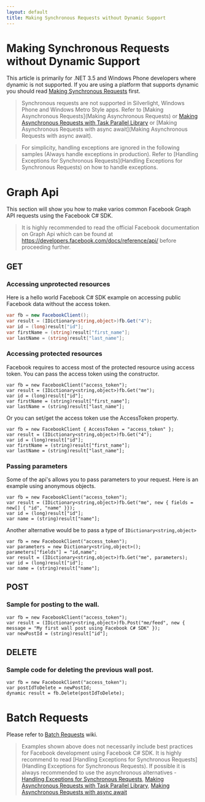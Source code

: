 ```yaml
---
layout: default
title: Making Synchronous Requests without Dynamic Support
---
```


# Making Synchronous Requests without Dynamic Support

This article is primarily for .NET 3.5 and Windows Phone developers where dynamic is not supported. If you are using a platform that supports dynamic you should read [Making Synchronous Requests](Making-Synchronous-Requests) first.

> Synchronous requests are not supported in Silverlight, Windows Phone and Windows Metro Style apps. Refer to [Making Asynchronous Requests](Making Asynchronous Requests) or [Making Asynchronous Requests with Task Parallel Library](Making-Asynchronous-Requests-with-Task-Parallel-Library) or [Making Asynchronous Requests with async await](Making Asynchronous Requests with async await).

> For simplicity, handling exceptions are ignored in the following samples (Always handle exceptions in production). Refer to [Handling Exceptions for Synchronous Requests](Handling Exceptions for Synchronous Requests) on how to handle exceptions.

# Graph Api
This section will show you how to make varios common Facebook Graph API requests using the Facebook C# SDK.

> It is highly recommended to read the official Facebook documentation on Graph Api which can be found at https://developers.facebook.com/docs/reference/api/ before proceeding further. 

## GET

### Accessing unprotected resources

Here is a hello world Facebook C# SDK example on accessing public Facebook data without the access token.

```csharp
var fb = new FacebookClient();
var result = (IDictionary<string,object>)fb.Get("4");
var id = (long)result["id"];
var firstName = (string)result["first_name"];
var lastName = (string)result["last_name"];
```

### Accessing protected resources

Facebook requires to access most of the protected resource using access token. You can pass the access token using the constructor.

	var fb = new FacebookClient("access_token");
	var result = (IDictionary<string,object>)fb.Get("me");
	var id = (long)result["id"];
	var firstName = (string)result["first_name"];
	var lastName = (string)result["last_name"];

Or you can set/get the access token use the AccessToken property.

	var fb = new FacebookClient { AccessToken = "access_token" };
	var result = (IDictionary<string,object>)fb.Get("4");
	var id = (long)result["id"];
	var firstName = (string)result["first_name"];
	var lastName = (string)result["last_name"];

### Passing parameters

Some of the api's allows you to pass parameters to your request.
Here is an example using anonymous objects.

	var fb = new FacebookClient("access_token");
	var result = (IDictionary<string,object>)fb.Get("me", new { fields = new[] { "id", "name" }});
	var id = (long)result["id"];
	var name = (string)result["name"];

Another alternative would be to pass a type of ```IDictionary<string,object>```

	var fb = new FacebookClient("access_token");
	var parameters = new Dictionary<string,object>();
	parameters["fields"] = "id,name";
	var result = (IDictionary<string,object>)fb.Get("me", parameters);
	var id = (long)result["id"];
	var name = (string)result["name"];

## POST

### Sample for posting to the wall.

	var fb = new FacebookClient("access_token");
	var result = (IDictionary<string,object>)fb.Post("me/feed", new { message = "My first wall post using Facebook C# SDK" });
	var newPostId = (string)result["id"];

## DELETE

### Sample code for deleting the previous wall post.

	var fb = new FacebookClient("access_token");
	var postIdToDelete = newPostId;
	dynamic result = fb.Delete(postIdToDelete);

# Batch Requests
Please refer to [Batch Requests](Batch-Requests) wiki.


> Examples shown above does not necessarily include best practices for Facebook development using Facebook C# SDK. It is highly recommend to read [Handling Exceptions for Synchronous Requests](Handling Exceptions for Synchronous Requests). If possible it is always recommended to use the asynchronous alternatives - [Handling Exceptions for Synchronous Requests](Making-Asynchronous-Requests), [Making Asynchronous Requests with Task Parallel Library](Making-Asynchronous-Requests-with-Task-Parallel-Library), [Making Asynchronous Requests with async await](Making-Asynchronous-Requests-with-async-await)